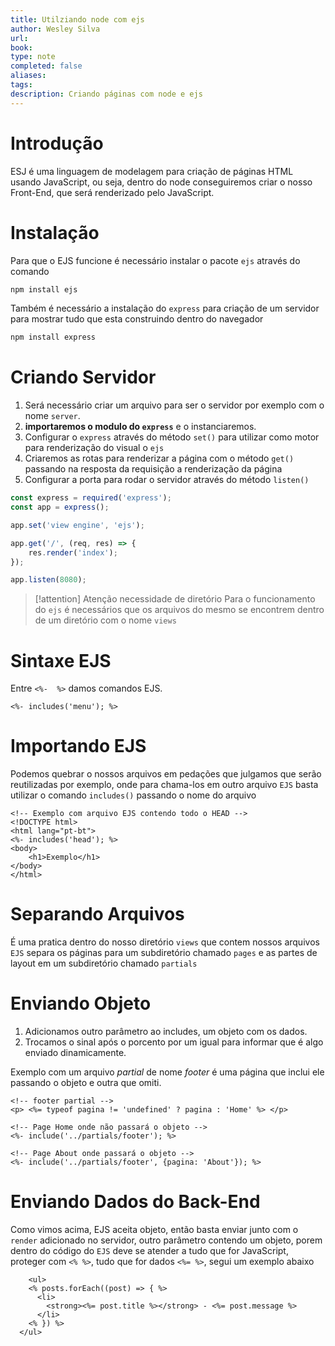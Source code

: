 ```yaml
---
title: Utilziando node com ejs
author: Wesley Silva
url:
book:
type: note
completed: false
aliases:
tags:
description: Criando páginas com node e ejs
---
```

# Introdução
ESJ é uma linguagem de modelagem para criação de páginas HTML usando JavaScript, ou seja, dentro do node conseguiremos criar o nosso Front-End, que será renderizado pelo JavaScript.

# Instalação
Para que o EJS funcione é necessário instalar o pacote `ejs` através do comando

```sh
npm install ejs
```

Também é necessário a instalação do `express` para criação de um servidor para mostrar tudo que esta construindo dentro do navegador

```sh
npm install express
```


# Criando Servidor
1. Será necessário criar um arquivo para ser o servidor por exemplo com o nome `server`.
2. **importaremos o modulo do `express`**  e o instanciaremos.
3. Configurar o `express` através do método `set()` para utilizar como motor para renderização do visual o `ejs`
4. Criaremos as rotas para renderizar a página com o método `get()` passando na resposta da requisição a renderização da página
5. Configurar a porta para rodar o servidor através do método `listen()`

```js
const express = required('express');
const app = express();

app.set('view engine', 'ejs');

app.get('/', (req, res) => {
	res.render('index');
});

app.listen(8080);
```

>[!attention] Atenção necessidade de diretório
>Para o funcionamento do `ejs` é necessários que os arquivos do mesmo se encontrem dentro de um diretório com o nome `views`

# Sintaxe EJS
Entre `<%-  %>` damos comandos EJS.
```ejs
<%- includes('menu'); %>
```

# Importando EJS
Podemos quebrar o nossos arquivos em pedações que julgamos que serão reutilizadas por exemplo, onde para chama-los em outro arquivo `EJS` basta utilizar o comando `includes()` passando o nome do arquivo

```ejs
<!-- Exemplo com arquivo EJS contendo todo o HEAD -->
<!DOCTYPE html>
<html lang="pt-bt">
<%- includes('head'); %>
<body>
	<h1>Exemplo</h1>
</body>
</html>
```

# Separando Arquivos
É uma pratica dentro do nosso diretório `views` que contem nossos arquivos `EJS` separa os páginas para um subdiretório chamado `pages` e as partes de layout em um subdiretório chamado `partials`

# Enviando Objeto
1. Adicionamos outro parâmetro ao includes, um objeto com os dados.
2. Trocamos o sinal após o porcento por um igual para informar que é algo enviado dinamicamente.

Exemplo com um arquivo _partial_ de nome _footer_ é uma página que inclui ele passando o objeto e outra que omiti.

```ejs
<!-- footer partial -->
<p> <%= typeof pagina != 'undefined' ? pagina : 'Home' %> </p>

<!-- Page Home onde não passará o objeto -->
<%- include('../partials/footer'); %>

<!-- Page About onde passará o objeto -->
<%- include('../partials/footer', {pagina: 'About'}); %>
```

# Enviando Dados do Back-End
Como vimos acima, EJS aceita objeto, então basta enviar junto com o `render` adicionado no servidor, outro parâmetro contendo um objeto, porem dentro do código do `EJS` deve se atender a tudo que for JavaScript, proteger com `<% %>`, tudo que for dados `<%= %>`, segui um exemplo abaixo

```ejs
    <ul>
    <% posts.forEach((post) => { %>
      <li>
        <strong><%= post.title %></strong> - <%= post.message %>
      </li>
    <% }) %>
  </ul>
```